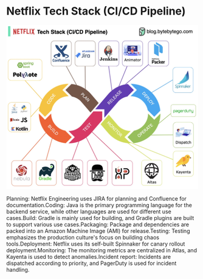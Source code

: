# Netflix Tech Stack (CI/CD Pipeline)

<p>
  <img src="../images/netflix-ci-cd.jpg" style="width: 720px" />
</p>
Planning: Netflix Engineering uses JIRA for planning and Confluence for documentation.Coding: Java is the primary programming language for the backend service, while other languages are used for different use cases.Build: Gradle is mainly used for building, and Gradle plugins are built to support various use cases.Packaging: Package and dependencies are packed into an Amazon Machine Image (AMI) for release.Testing: Testing emphasizes the production culture's focus on building chaos tools.Deployment: Netflix uses its self-built Spinnaker for canary rollout deployment.Monitoring: The monitoring metrics are centralized in Atlas, and Kayenta is used to detect anomalies.Incident report: Incidents are dispatched according to priority, and PagerDuty is used for incident handling.